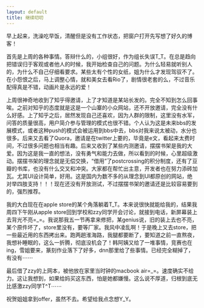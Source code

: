 ```yaml
---
layout: default
title: 继续叨叨
---
```


早上起来，洗澡吃早饭，清醒但是没有工作状态，把窗户打开先写想了好久的博客！

首先是上周的各种事情。答辩什么的，小组很好，作为组长失误T_T。在总是趋向把错误归于客观或者他人的时候，我开始检查自己的问题。为什么轻易就听别人的，为什么不自己仔细看要求。某些太有个性的女纸，姐为什么才发现驾驭不了。在小怨恨之后，马上调整心情，就和美女去看Rio了，剧情很老套的么，不过音乐配得真是不错，动画片是永远的爱！

上周很神奇地收到了知乎得邀请，上了才知道是某站长发的。完全不知到怎么回事唉。之前对知乎的态度就是这是一个山寨的小众网站，还不开放邀请，完全没有什么好感。上了知乎之后，居然发现自己还喜欢，因为人群的限制，这里没有水军，问答的质量很高，用户简介参与管理的模式也很不错。个人认为这是未来bbs的发展模式，或者这种push的模式会被运用到bbs中去，bbs对我来说太被动，水分也很多。后来又去看了Quora，邀请是在twitter上要的，毕竟是e文，看起来太费时间，不过很多问题也相当有趣。后来又收到了某些内测邀请，摆摆书架是我的大爱。因为这是我一直的想法，没有勇气和能力去做，所以看到的时候，心里超级激动。摆摆书架的理念就是无偿交换，“借用”了postcrossing的积分制度，还有了豆瓣的书库，也没有什么交叉和冲突。大家都在帮忙出主意，开发者也在努力添砖加瓦。尤其UI设计简单，好用。这是国内为数不多的从理念到UI都原创的网站，绝对举四肢支持！！！现在还没有开放测试，不过摆摆书架的邀请还是比较容易要到的，强烈推荐。

我的大白现在在apple store的某个角落躺着T_T。本来说很快就能给我的，结果我周四下午刚从apple store回到学校和zzy同学开会讨论，就接到电话，新屏幕装上去背光不亮=_=。我说那我五一节再拿来修把，某genius说，旧的装上去也不亮，某个原件坏了，store里没有，要等厂家。我风中凌乱啊！于是晚上又去store，把一些最近用的东西拷出来。跑两趟淮海路，我腿都要断了，要知道之前一直熬夜，我想补睡眠的，这么一折腾，彻底没机会了！韩阿姨又给了一堆事情，竞赛也在ing，雪姐要来，篆刻作业落下了好多，dnn那里给了些事情。已经完全糊掉了，有没有⋯⋯

最后借了zzy的上网本，被他放在家里当时钟的macbook air=_=。速度确实不给力。这让我想到，如果给妈买这东西，怕是她都嫌慢。这么说不厚道，归根到底无比感激zzy同学T^T⋯⋯

祝贺姐姐拿到offer，虽然不去。希望给我点念想Y_Y。
